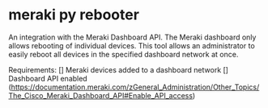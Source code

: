 # meraki py rebooter
An integration with the Meraki Dashboard API. The Meraki dashboard only allows rebooting of individual devices. This tool allows an administrator to easily reboot all devices in the specified dashboard network at once.

Requirements: 
[] Meraki devices added to a dashboard network
[] Dashboard API enabled (https://documentation.meraki.com/zGeneral_Administration/Other_Topics/The_Cisco_Meraki_Dashboard_API#Enable_API_access)

